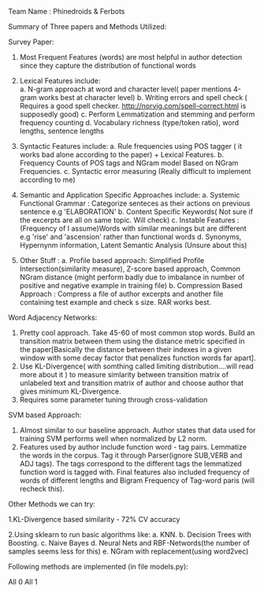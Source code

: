 Team Name : Phinedroids & Ferbots


Summary of Three papers and Methods Utilized:

Survey Paper:

1. Most Frequent Features (words) are most helpful in author detection since they capture the distribution of functional words

2. Lexical Features include:  
    a. N-gram approach at word and character level( paper mentions 4-gram works best at character level)
    b. Writing errors and spell check ( Requires a good spell checker. http://norvig.com/spell-correct.html is supposedly           good)
    c. Perform Lemmatization and stemming and perform frequency counting
    d. Vocabulary richness (type/token ratio), word lengths, sentence lengths

3. Syntactic Features include:
    a. Rule frequencies using POS tagger ( it works bad alone according to the paper) + Lexical Features.
    b. Frequency Counts of POS tags and NGram model Based on NGram Frequencies. 
    c. Syntactic error measuring (Really difficult to implement according to me)

4. Semantic and Application Specific Approaches include:
    a. Systemic Functional Grammar : Categorize senteces as their actions on previous sentence e.g 'ELABORATION'
    b. Content Specific Keywords( Not sure if the excerpts are all on same topic. Will check)
    c. Instable Features : (Frequency of I assume)Words with similar meanings but are different e.g 'rise' and 'ascension'          rather than functional words
    d. Synonyms, Hypernynm information, Latent Semantic Analysis (Unsure about this)

5. Other Stuff :
    a. Profile based approach: Simplified Profile Intersection(similarity measure), Z-score based approach, Common NGram            distance (might perform badly due to imbalance in number of  positive and negative example in training file)
    b. Compression Based Approach : Compress a file of author excerpts and another file containing test example and check s         size. RAR works best.

Word Adjacency Networks:

1. Pretty cool approach. Take 45-60 of most common stop words. Build an transition matrix between them using the distance       metric specified in the paper[Basically the distance between their indexes in a given window with some decay factor that     penalizes function words far apart].
2. Use KL-Divergence( with somthing called limiting distribution....will read more about it ) to measure simlarity between      transition matrix of unlabeled text and transition matrix of author and choose author that gives minimum KL-Divergence.
3. Requires some parameter tuning through cross-validation


SVM based Approach:

1. Almost similar to our baseline approach. Author states that data used for training SVM performs well when normalized by L2    norm. 
2. Features used by author include function word - tag pairs. Lemmatize the words in the corpus. Tag it through Parser(ignore    SUB,VERB and ADJ tags). The tags correspond to the different tags the lemmatized function word is tagged with. Final         features also included frequency of words of different lengths and Bigram Frequency of Tag-word paris (will recheck this).



Other Methods we can try:

1.KL-Divergence based similarity - 72% CV accuracy

2.Using sklearn to run basic algorithms like:
  a. KNN.
  b. Decision Trees with Boosting.
  c. Naive Bayes
  d. Neural Nets and RBF-Networds(the number of samples seems less for this)
  e. NGram with replacement(using word2vec)

Following methods are implemented (in file models.py):

All 0
All 1
